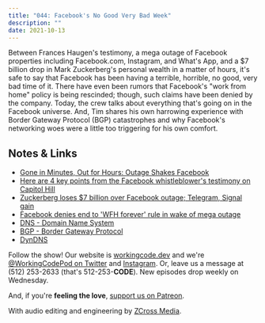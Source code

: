 ```yaml
---
title: "044: Facebook's No Good Very Bad Week"
description: ""
date: 2021-10-13
---
```


<script async defer onload="redcircleIframe();" src="https://api.podcache.net/embedded-player/sh/30227421-bc27-45c2-bfb4-861def7dd4cc/ep/ce229c52-202f-4f70-b511-171369188a84"></script><div class="redcirclePlayer-ce229c52-202f-4f70-b511-171369188a84"></div>

Between Frances Haugen's testimony, a mega outage of Facebook properties including Facebook.com, Instagram, and What's App, and a $7 billion drop in Mark Zuckerberg's personal wealth in a matter of hours, it's safe to say that Facebook has been having a terrible, horrible, no good, very bad time of it. There have even been rumors that Facebook's "work from home" policy is being rescinded; though, such claims have been denied by the company. Today, the crew talks about everything that's going on in the Facebook universe. And, Tim shares his own harrowing experience with Border Gateway Protocol (BGP) catastrophes and why Facebook's networking woes were a little too triggering for his own comfort.

## Notes &amp; Links

- [Gone in Minutes, Out for Hours: Outage Shakes Facebook](https://www.nytimes.com/2021/10/04/technology/facebook-down.html)
- [Here are 4 key points from the Facebook whistleblower's testimony on Capitol Hill](https://www.npr.org/2021/10/05/1043377310/facebook-whistleblower-frances-haugen-congress)
- [Zuckerberg loses $7 billion over Facebook outage; Telegram, Signal gain](https://www.business-standard.com/article/technology/zuckerberg-loses-7-billion-over-facebook-outage-telegram-signal-gain-121100501493_1.html)
- [Facebook denies end to 'WFH forever' rule in wake of mega outage](https://www.techradar.com/uk/news/facebook-ends-wfh-forever-rule-after-mega-outage)
- [DNS - Domain Name System](https://en.wikipedia.org/wiki/Domain_Name_System)
- [BGP - Border Gateway Protocol](https://en.wikipedia.org/wiki/Border_Gateway_Protocol)
- [DynDNS](https://account.dyn.com/)

Follow the show! Our website is [workingcode.dev][working-code] and we're [@WorkingCodePod on Twitter][working-code-twitter] and [Instagram][working-code-instagram]. Or, leave us a message at (512) 253-2633‬ (that's 512-253-**CODE**). New episodes drop weekly on Wednesday.

And, if you're **feeling the love**, [support us on Patreon][working-code-patreon].

With audio editing and engineering by [ZCross Media][editor].

[working-code]: https://workingcode.dev/
[working-code-instagram]: https://www.instagram.com/workingcodepod/
[working-code-patreon]: https://www.patreon.com/workingcodepod
[working-code-twitter]: https://twitter.com/WorkingCodePod
[editor]: https://www.zcross.media/
